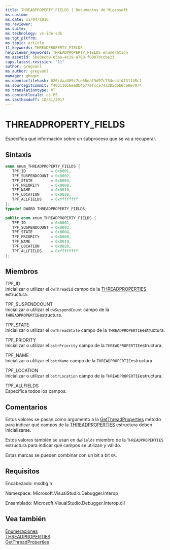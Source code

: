 ```yaml
---
title: THREADPROPERTY_FIELDS | Documentos de Microsoft
ms.custom: 
ms.date: 11/04/2016
ms.reviewer: 
ms.suite: 
ms.technology: vs-ide-sdk
ms.tgt_pltfrm: 
ms.topic: article
f1_keywords: THREADPROPERTY_FIELDS
helpviewer_keywords: THREADPROPERTY_FIELDS enumeration
ms.assetid: 5b88acb9-03ea-4c29-a788-f0087dccbe23
caps.latest.revision: "11"
author: gregvanl
ms.author: gregvanl
manager: ghogen
ms.openlocfilehash: 626c4aa309c7ce68eaf5d97c734ec4fd731148c1
ms.sourcegitcommit: f40311056ea0b4677efcca74a285dbb0ce0e7974
ms.translationtype: MT
ms.contentlocale: es-ES
ms.lasthandoff: 10/31/2017
---
```

# <a name="threadpropertyfields"></a>THREADPROPERTY_FIELDS
Especifica qué información sobre un subproceso que se va a recuperar.  
  
## <a name="syntax"></a>Sintaxis  
  
```cpp  
enum enum_THREADPROPERTY_FIELDS {   
   TPF_ID           = 0x0001,  
   TPF_SUSPENDCOUNT = 0x0002,  
   TPF_STATE        = 0x0004,  
   TPF_PRIORITY     = 0x0008,  
   TPF_NAME         = 0x0010,  
   TPF_LOCATION     = 0x0020,  
   TPF_ALLFIELDS    = 0xffffffff  
};  
typedef DWORD THREADPROPERTY_FIELDS;  
```  
  
```csharp  
public enum enum_THREADPROPERTY_FIELDS {   
   TPF_ID           = 0x0001,  
   TPF_SUSPENDCOUNT = 0x0002,  
   TPF_STATE        = 0x0004,  
   TPF_PRIORITY     = 0x0008,  
   TPF_NAME         = 0x0010,  
   TPF_LOCATION     = 0x0020,  
   TPF_ALLFIELDS    = 0xffffffff  
};  
```  
  
## <a name="members"></a>Miembros  
 TPF_ID  
 Inicializar o utilizar el `dwThreadId` campo de la [THREADPROPERTIES](../../../extensibility/debugger/reference/threadproperties.md) estructura.  
  
 TPF_SUSPENDCOUNT  
 Inicializar o utilizar el `dwSuspendCount` campo de la `THREADPROPERTIE`estructura.  
  
 TPF_STATE  
 Inicializar o utilizar el `dwThreadState` campo de la `THREADPROPERTIE`estructura.  
  
 TPF_PRIORITY  
 Inicializar o utilizar el `bstrPriority` campo de la `THREADPROPERTIE`estructura.  
  
 TPF_NAME  
 Inicializar o utilizar el `bstrName` campo de la `THREADPROPERTIE`estructura.  
  
 TPF_LOCATION  
 Inicializar o utilizar el `bstrLocation` campo de la `THREADPROPERTIE`estructura.  
  
 TPF_ALLFIELDS  
 Especifica todos los campos.  
  
## <a name="remarks"></a>Comentarios  
 Estos valores se pasan como argumento a la [GetThreadProperties](../../../extensibility/debugger/reference/idebugthread2-getthreadproperties.md) método para indicar qué campos de la [THREADPROPERTIES](../../../extensibility/debugger/reference/threadproperties.md) estructura deben inicializarse.  
  
 Estos valores también se usan en `dwFields` miembro de la `THREADPROPERTIES` estructura para indicar qué campos se utilizan y válido.  
  
 Estas marcas se pueden combinar con un bit a bit `OR`.  
  
## <a name="requirements"></a>Requisitos  
 Encabezado: msdbg.h  
  
 Namespace: Microsoft.VisualStudio.Debugger.Interop  
  
 Ensamblado: Microsoft.VisualStudio.Debugger.Interop.dll  
  
## <a name="see-also"></a>Vea también  
 [Enumeraciones](../../../extensibility/debugger/reference/enumerations-visual-studio-debugging.md)   
 [THREADPROPERTIES](../../../extensibility/debugger/reference/threadproperties.md)   
 [GetThreadProperties](../../../extensibility/debugger/reference/idebugthread2-getthreadproperties.md)